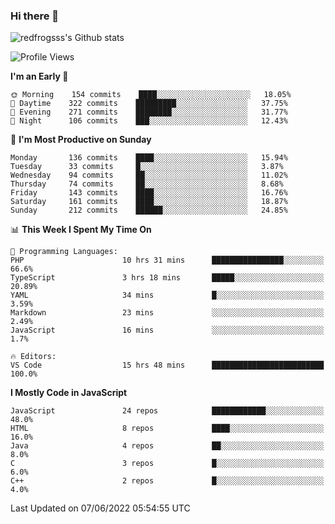 ### Hi there 👋

<img src="https://github-readme-stats.vercel.app/api?username=redfrogsss&show_icons=true" alt="redfrogsss's Github stats"></img>

<!--START_SECTION:waka-->
![Profile Views](http://img.shields.io/badge/Profile%20Views-43-blue)

**I'm an Early 🐤** 

```text
🌞 Morning    154 commits    ████░░░░░░░░░░░░░░░░░░░░░   18.05% 
🌆 Daytime    322 commits    █████████░░░░░░░░░░░░░░░░   37.75% 
🌃 Evening    271 commits    ████████░░░░░░░░░░░░░░░░░   31.77% 
🌙 Night      106 commits    ███░░░░░░░░░░░░░░░░░░░░░░   12.43%

```
📅 **I'm Most Productive on Sunday** 

```text
Monday       136 commits    ████░░░░░░░░░░░░░░░░░░░░░   15.94% 
Tuesday      33 commits     █░░░░░░░░░░░░░░░░░░░░░░░░   3.87% 
Wednesday    94 commits     ██░░░░░░░░░░░░░░░░░░░░░░░   11.02% 
Thursday     74 commits     ██░░░░░░░░░░░░░░░░░░░░░░░   8.68% 
Friday       143 commits    ████░░░░░░░░░░░░░░░░░░░░░   16.76% 
Saturday     161 commits    ████░░░░░░░░░░░░░░░░░░░░░   18.87% 
Sunday       212 commits    ██████░░░░░░░░░░░░░░░░░░░   24.85%

```


📊 **This Week I Spent My Time On** 

```text
💬 Programming Languages: 
PHP                      10 hrs 31 mins      ████████████████░░░░░░░░░   66.6% 
TypeScript               3 hrs 18 mins       █████░░░░░░░░░░░░░░░░░░░░   20.89% 
YAML                     34 mins             █░░░░░░░░░░░░░░░░░░░░░░░░   3.59% 
Markdown                 23 mins             ░░░░░░░░░░░░░░░░░░░░░░░░░   2.49% 
JavaScript               16 mins             ░░░░░░░░░░░░░░░░░░░░░░░░░   1.7%

🔥 Editors: 
VS Code                  15 hrs 48 mins      █████████████████████████   100.0%

```

**I Mostly Code in JavaScript** 

```text
JavaScript               24 repos            ████████████░░░░░░░░░░░░░   48.0% 
HTML                     8 repos             ████░░░░░░░░░░░░░░░░░░░░░   16.0% 
Java                     4 repos             ██░░░░░░░░░░░░░░░░░░░░░░░   8.0% 
C                        3 repos             █░░░░░░░░░░░░░░░░░░░░░░░░   6.0% 
C++                      2 repos             █░░░░░░░░░░░░░░░░░░░░░░░░   4.0%

```



 Last Updated on 07/06/2022 05:54:55 UTC
<!--END_SECTION:waka-->